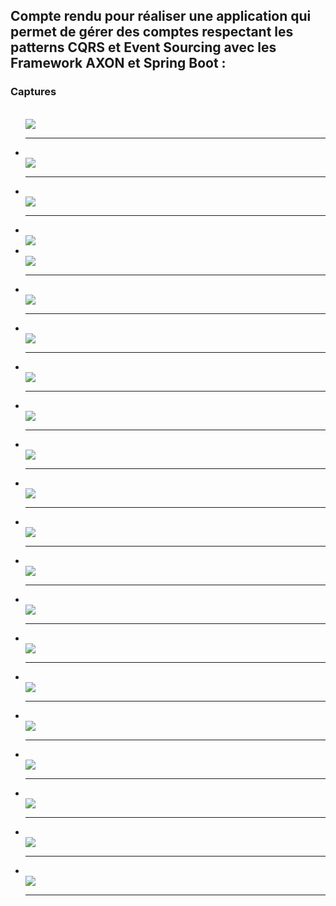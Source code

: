 <h2>Compte rendu pour réaliser une application qui permet de gérer des comptes respectant les patterns CQRS et Event Sourcing avec les Framework AXON et Spring Boot :</h2>
<h3>Captures </h3>

<ul>
   
<br>
<img src="./IMG/img01.png"/>
<hr/>
<li></li>
<img src="./img/img02.png"/>
<hr/>
<li></li>
<img src="./img/img03.png"/>

<hr/>

<li></li>
<img src="./img/img04.png"/>
<li></li>
<img src="./img/img05.png"/>
<hr/>
<li></li>
<img src="./img/img06.png"/>
<hr/>
<li></li>
<img src="./img/img07.png"/>
<hr/>
<li></li>
<img src="./img/img08.png"/>
<hr/>
<li></li>
<img src="./img/img09.png"/>
<hr/><li></li>
<img src="./img/img10.png"/>
<hr/><li></li>
<img src="./img/img11.png"/>
<hr/><li></li>
<img src="./img/img12.png"/>
<hr/>
<li></li>
<img src="./img/img13.png"/>
<hr/>
<li></li>
<img src="./img/img14.png"/>
<hr/>
<li></li>
<img src="./img/img15.png"/>
<hr/>
<li></li>
<img src="./img/img16.png"/>
<hr/>
<li></li>
<img src="./img/img17.png"/>
<hr/>
<li></li>
<img src="./img/img18.png"/>
<hr/>
<li></li>
<img src="./img/img19.png"/>
<hr/>
<li></li>
<img src="./img/img20.png"/>
<hr/>
<li></li>
<img src="./img/img21.png"/>
<hr/>
</ul>









